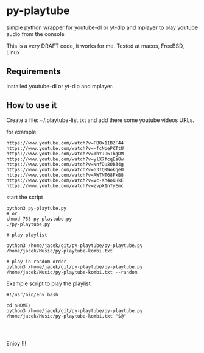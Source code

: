 # py-playtube

simple python wrapper for youtube-dl or yt-dlp and mplayer to play youtube audio from the console 

This is a very DRAFT code, it works for me. 
Tested at macos, FreeBSD, Linux

## Requirements

Installed youtube-dl or yt-dlp and mplayer. 

## How to use it 

Create a file: ~/.playtube-list.txt and add there some youtube videos URLs. 

for example: 

```
https://www.youtube.com/watch?v=FBOx1IB2F44
https://www.youtube.com/watch?v=-fcNoePKTtU
https://www.youtube.com/watch?v=1bYJO61bgDM
https://www.youtube.com/watch?v=ylX7fcqEa8w
https://www.youtube.com/watch?v=NnfQu8Ob34g
https://www.youtube.com/watch?v=63TQKWokqeU
https://www.youtube.com/watch?v=AWTNT68FkB8
https://www.youtube.com/watch?v=vc-Kh4oXHkE
https://www.youtube.com/watch?v=zvpX1nTyEmc

```

start the script 

```
python3 py-playtube.py 
# or
chmod 755 py-playtube.py 
./py-playtube.py 

# play playlist 

python3 /home/jacek/git/py-playtube/py-playtube.py /home/jacek/Music/py-playtube-kombi.txt 

# play in random order
python3 /home/jacek/git/py-playtube/py-playtube.py /home/jacek/Music/py-playtube-kombi.txt --random
```

Example script to play the playlist

```
#!/usr/bin/env bash 

cd $HOME/
python3 /home/jacek/git/py-playtube/py-playtube.py /home/jacek/Music/py-playtube-kombi.txt "$@"




```

Enjoy !!!
